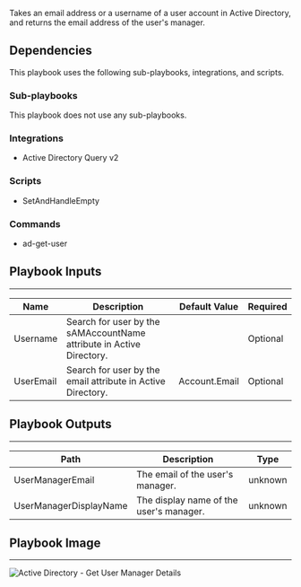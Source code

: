 Takes an email address or a username of a user account in Active Directory, and returns the email address of the user's manager.

## Dependencies
This playbook uses the following sub-playbooks, integrations, and scripts.

### Sub-playbooks
This playbook does not use any sub-playbooks.

### Integrations
* Active Directory Query v2

### Scripts
* SetAndHandleEmpty

### Commands
* ad-get-user

## Playbook Inputs
---

| **Name** | **Description** | **Default Value** | **Required** |
| --- | --- | --- | --- |
| Username | Search for user by the sAMAccountName attribute in Active Directory. |  | Optional |
| UserEmail | Search for user by the email attribute in Active Directory. | Account.Email | Optional |

## Playbook Outputs
---

| **Path** | **Description** | **Type** |
| --- | --- | --- |
| UserManagerEmail | The email of the user's manager. | unknown |
| UserManagerDisplayName | The display name of the user's manager. | unknown |

## Playbook Image
---
![Active Directory - Get User Manager Details](../doc_files/Active_Directory_-_Get_User_Manager_Details.png)